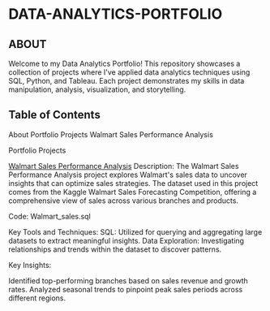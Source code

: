 # DATA-ANALYTICS-PORTFOLIO

## ABOUT

Welcome to my Data Analytics Portfolio! This repository showcases a collection of projects where I've applied data analytics techniques using SQL, Python, and Tableau. Each project demonstrates my skills in data manipulation, analysis, visualization, and storytelling.

## Table of Contents

About
Portfolio Projects
Walmart Sales Performance Analysis

Portfolio Projects

[Walmart Sales Performance Analysis](#walmart-sales-performance-analysis)
Description: The Walmart Sales Performance Analysis project explores Walmart's sales data to uncover insights that can optimize sales strategies. The dataset used in this project comes from the Kaggle Walmart Sales Forecasting Competition, offering a comprehensive view of sales across various branches and products.

Code: Walmart_sales.sql

Key Tools and Techniques:
SQL: Utilized for querying and aggregating large datasets to extract meaningful insights.
Data Exploration: Investigating relationships and trends within the dataset to discover patterns.

Key Insights:

Identified top-performing branches based on sales revenue and growth rates.
Analyzed seasonal trends to pinpoint peak sales periods across different regions.


